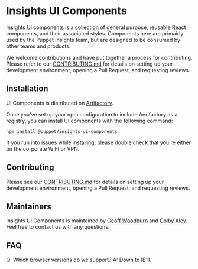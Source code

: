 # Insights UI Components

Insights UI components is a collection of general purpose, reusable React
components, and their associated styles. Components here are primairly used by
the Puppet Insights team, but are designed to be consumed by other teams and
products.

We welcome contributions and have put together a process for contributing.
Please refer to our [CONTRIBUTING.md](CONTRIBUTING.md) for details on
setting up your development environment, opening a Pull Request, and requesting
reviews.

## Installation

UI Components is distributed on [Artifactory](https://confluence.puppetlabs.com/display/SRE/Artifactory+Basics).

Once you've set up your npm configuration to include Aerifactory as a registry,
you can install UI components with the following command:

`npm install @puppet/insights-ui-components`

If you run into issues while installing, please double check that you're either
on the corporate WiFI or VPN.

## Contributing

Please see our [CONTRIBUTING.md](CONFGIBUTING.md) for details on
setting up your development environment, opening a Pull Request, and requesting
reviews.

## Maintainers

Insights UI Components is maintained by [Geoff Woodburn](https://robby.puppetlabs.net/profile/geoff.woodburn)
and [Colby Aley](https://robby.puppetlabs.net/profile/colby.aley). Feel free to
contact us with any questions.

## FAQ

Q: Which browser versions do we support?
A: Down to IE11.
